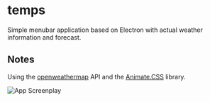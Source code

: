 # temps
Simple menubar application based on Electron with actual weather information and forecast.

## Notes
Using the [openweathermap](http://openweathermap.org/) API and the [Animate.CSS](https://daneden.github.io/animate.css/) library.

![App Screenplay](/screenshot.gif "App Screenshot")
